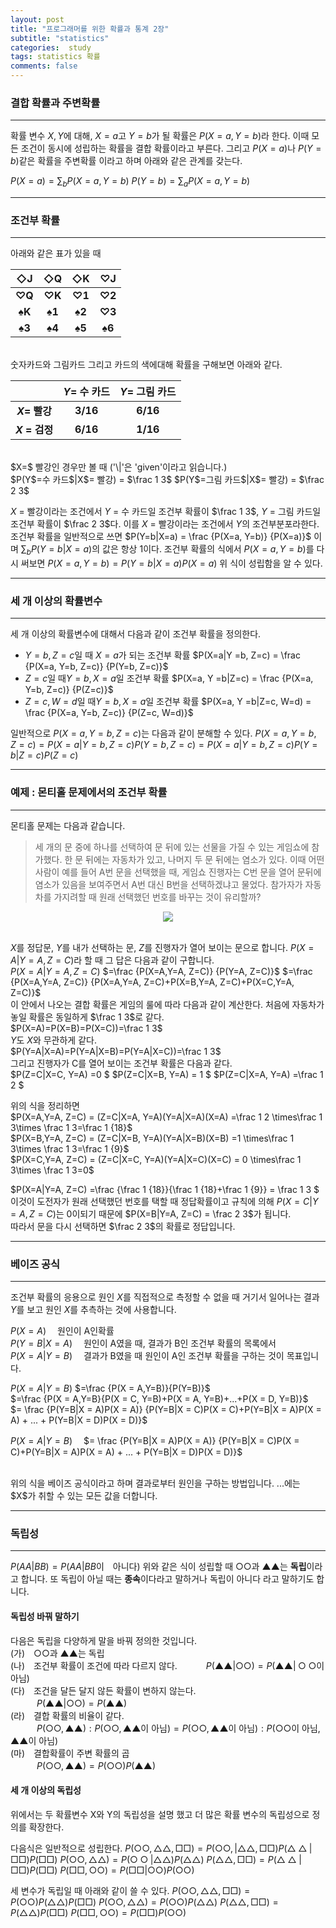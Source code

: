 ```yaml
---  
layout: post  
title: "프로그래머를 위한 확률과 통계 2장"  
subtitle: "statistics"  
categories:  study
tags: statistics 확률 
comments: false  
---  
```

### 결합 확률과 주변확률 
---
확률 변수   $X, Y$에 대해, $X=a$고 $Y=b$가 될 확률은 $P(X=a, Y=b)$라 한다. 이때 모든 조건이 동시에 성립하는 확률을 결합 확률이라고 부른다. 그리고 $P(X=a)$나 $P(Y=b)$같은 확률을 주변확률 이라고 하며 아래와 같은 관계를 갖는다.

$P(X=a)=\sum_{b}P(X=a, Y=b)$
$P(Y=b)=\sum_{a}P(X=a, Y=b)$

---
### 조건부 확률
---

아래와 같은 표가 있을 때 

|◇J|◇Q|◇K|♡J|
|:---:|:---:|:---:|:---:|
|**♡Q**|**♡K**|**♡1**|**♡2**|
|**♠K**|**♠1**|**♠2**|**♡3**|
|**♠3**|**♠4**|**♠5**|**♠6**|

<br>
숫자카드와 그림카드 그리고 카드의 색에대해 확률을 구해보면 아래와 같다.

||$Y$= 수 카드|$Y$= 그림 카드|
|:---:|:---:|:---:|
|**$X$= 빨강**|**3/16**|**6/16**|
|**$X$ = 검정**|**6/16**|**1/16**|

<br>
$X=$ 빨강인 경우만 볼 때 ('\|'은 'given'이라고 읽습니다.)<br>
$P(Y$=수 카드$|X$= 빨강) = $\frac 1 3$
$P(Y$=그림 카드$|X$= 빨강) = $\frac 2 3$<br>

$X$ = 빨강이라는 조건에서 $Y$ = 수 카드일 조건부 확률이 $\frac 1 3$,  $Y$ = 그림 카드일 조건부 확률이 $\frac 2 3$다.
이를 $X$ = 빨강이라는 조건에서  $Y$의 조건부분포라한다.
<br>
조건부 확률을 일반적으로 쓰면 
$P(Y=b|X=a) = \frac {P(X=a, Y=b)} {P(X=a)}$ 이며 $\sum_{b}P(Y=b|X=a)$의 값은 항상 1이다.
조건부 확률의 식에서 $P(X=a, Y=b)$를 다시 써보면
$P(X=a, Y=b)=P(Y=b|X=a)P(X=a)$ 위 식이 성립함을 알 수 있다.

---
### 세 개 이상의 확률변수
---

세 개 이상의 확률변수에 대해서 다음과 같이 조건부 확률을 정의한다.
- $Y =b, Z=c$일 때 $X=a$가 되는 조건부 확률
$P(X=a|Y =b, Z=c) = \frac {P(X=a, Y=b, Z=c)} {P(Y=b, Z=c)}$ 
-  $Z=c$일 때$Y =b, X=a$일 조건부 확률
$P(X=a, Y =b|Z=c) = \frac {P(X=a, Y=b, Z=c)} {P(Z=c)}$ 
-  $Z=c, W=d$일 때$Y =b, X=a$일 조건부 확률
$P(X=a, Y =b|Z=c, W=d) = \frac {P(X=a, Y=b, Z=c)} {P(Z=c, W=d)}$

일반적으로 $P(X=a, Y=b, Z=c)$는 다음과 같이 분해할 수 있다.
$P(X=a, Y=b, Z=c)=P(X=a| Y =b, Z=c)P(Y=b, Z=c) =P(X=a|Y =b, Z=c)P(Y=b|Z=c) P(Z=c)$

---
### 예제 : 몬티홀 문제에서의 조건부 확률
---

몬티홀 문제는 다음과 같습니다.
>세 개의 문 중에 하나를 선택하여 문 뒤에 있는 선물을 가질 수 있는 게임쇼에 참가했다. 한 문 뒤에는 자동차가 있고, 나머지 두 문 뒤에는 염소가 있다. 이때 어떤 사람이 예를 들어 A번 문을 선택했을 때, 게임쇼 진행자는 C번 문을 열어 문뒤에 염소가 있음을 보여주면서 A번 대신 B번을 선택하겠냐고 물었다. 참가자가 자동차를 가지려할 때 원래 선택했던 번호를 바꾸는 것이 유리할까?

<p style="text-align: center;" >
<img src = "https://JS-hub.github.io\assets\img\study\Monty_Hall.jfif" >
</p>

<br> $X$를 정답문,  $Y$를 내가 선택하는 문,  $Z$를 진행자가 열어 보이는 문으로 합니다.
$P(X=A|Y=A, Z=C)$라 할 때 그 답은 다음과 같이 구합니다.<br>
$P(X=A|Y=A, Z=C)$
$=\frac {P(X=A,Y=A, Z=C)} {P(Y=A, Z=C)}$
$=\frac {P(X=A,Y=A, Z=C)} {P(X=A,Y=A, Z=C)+P(X=B,Y=A, Z=C)+P(X=C,Y=A, Z=C)}$ <br>
이 안에서 나오는 결합 확률은 게임의 룰에 따라 다음과 같이 계산한다.
처음에 자동차가 놓일 확률은 동일하게 $\frac 1 3$로 같다.<br>
$P(X=A)=P(X=B)=P(X=C))=\frac 1 3$<br>
$Y$도 $X$와 무관하게 같다.<br>
$P(Y=A|X=A)=P(Y=A|X=B)=P(Y=A|X=C))=\frac 1 3$<br>
그리고 진행자가 C를 열어 보이는 조건부 확률은 다음과 같다.<br>
$P(Z=C|X=C, Y=A) =0 $
$P(Z=C|X=B, Y=A) = 1  $
$P(Z=C|X=A, Y=A) =\frac 1 2 $<br>

위의 식을 정리하면<br>
$P(X=A,Y=A, Z=C) = (Z=C|X=A, Y=A)(Y=A|X=A)(X=A) =\frac 1 2 \times\frac 1 3\times \frac 1 3=\frac 1 {18}$<br>
$P(X=B,Y=A, Z=C) = (Z=C|X=B, Y=A)(Y=A|X=B)(X=B) =1 \times\frac 1 3\times \frac 1 3=\frac 1 {9}$<br>
$P(X=C,Y=A, Z=C) = (Z=C|X=C, Y=A)(Y=A|X=C)(X=C) = 0 \times\frac 1 3\times \frac 1 3=0$<br>

$P(X=A|Y=A, Z=C) =\frac {\frac 1 {18}}{\frac 1 {18}+\frac 1 {9}} = \frac 1 3 $<br>
이것이 도전자가 원래 선택했던 번호를 택할 때 정답확률이고 규칙에 의해 $P(X=C|Y=A, Z=C)$는 0이되기 때문에 $P(X=B|Y=A, Z=C) = \frac 2 3$가 됩니다.<br>
따라서 문을 다시 선택하면 $\frac 2 3$의 확률로 정답입니다. 

---
### 베이즈 공식
---

조건부 확률의 응용으로 원인 $X$를 직접적으로 측정할 수 없을 때 거기서 일어나는 결과 $Y$를 보고 원인 $X$를 추측하는 것에 사용합니다.<br>

$P(X = A)$　 원인이  A인확률<br>
$P(Y=B|X = A)$　 원인이  A였을 때, 결과가  B인 조건부 확률의 목록에서<br>
$P(X = A|Y=B)$　  결과가  B였을 때 원인이  A인 조건부 확률을 구하는 것이 목표입니다.<br>


$P(X = A|Y=B)$
$=\frac {P(X = A,Y=B)}{P(Y=B)}$<br>
$=\frac {P(X = A,Y=B}{P(X =  C, Y=B)+P(X = A, Y=B)+...+P(X =  D, Y=B)}$<br>
$= \frac {P(Y=B|X = A)P(X = A)} {P(Y=B|X =  C)P(X =  C)+P(Y=B|X = A)P(X = A) + ... + P(Y=B|X = D)P(X = D)}$<br>

$P(X = A|Y=B)$　
$= \frac {P(Y=B|X = A)P(X = A)} {P(Y=B|X =  C)P(X =  C)+P(Y=B|X = A)P(X = A) + ... + P(Y=B|X = D)P(X = D)}$

<br>
위의 식을 베이즈 공식이라고 하며 결과로부터 원인을 구하는 방법입니다. ...에는 $X$가 취할 수 있는 모든 값을 더합니다.

---
### 독립성
---

$P(AA|BB) = P(AA|BB$이　아니다$)$
위와 같은 식이 성립할 때 ○○과 ▲▲는 **독립**이라고 합니다. 또 독립이 아닐 때는 **종속**이다라고 말하거나 독립이 아니다 라고 말하기도 합니다.<br>

#### 독립성 바꿔 말하기
다음은 독립을 다양하게 말을 바꿔 정의한 것입니다.<br>
(가)　○○과 ▲▲는 독립 <br>
(나)　조건부 확률이 조건에 따라 다르지 않다. 
　　　$P(▲▲|○○) = P(▲▲|○○$이아님$)$
 <br>
(다)　조건을 달든 달지 않든 확률이 변하지 않는다.  <br>
　　　$P(▲▲|○○) = P(▲▲)$  <br>
(라)　결합 확률의 비율이 같다.  <br>
　　　$P(○○,▲▲):P(○○,▲▲$이 아님$)= P(○○,▲▲$이 아님$) :P(○○$이 아님$,▲▲$이 아님$)$  <br>
(마)　결합확률이 주변 확률의 곱  <br>
　　　$P(○○,▲▲)= P(○○)P(▲▲)$ <br>

#### 세 개 이상의 독립성 
위에서는 두 확률변수 X와 Y의 독립성을 설명 했고 더 많은 확률 변수의 독립성으로 정의를 확장한다.<br>

다음식은 일반적으로 성립한다.
$P(○○,△△,□□)= P(○○,|△△,□□)P(△△|□□)P(□□)$ 
$P(○○,△△)= P(○○|△△)P(△△)$ 
$P(△△,□□)= P(△△|□□)P(□□)$ 
$P(□□,○○)= P(□□|○○)P(○○)$ 

세 변수가 독립일 때 아래와 같이 쓸 수 있다.
$P(○○,△△,□□)= P(○○)P(△△)P(□□)$ 
$P(○○,△△)= P(○○)P(△△)$ 
$P(△△,□□)= P(△△)P(□□)$ 
$P(□□,○○)= P(□□)P(○○)$ 
